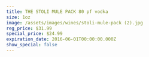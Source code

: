 ```yaml
---
title: THE STOLI MULE PACK 80 pf vodka
size: 1oz
image: /assets/images/wines/stoli-mule-pack (2).jpg
reg_price: $31.99
special_price: $24.99
expiration_date: 2016-06-01T00:00:00.000Z
show_special: false
---
```



